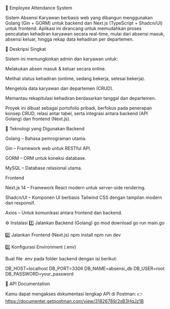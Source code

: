 🧾 Employee Attendance System

Sistem Absensi Karyawan berbasis web yang dibangun menggunakan Golang (Gin + GORM) untuk backend dan Next.js (TypeScript + Shadcn/UI) untuk frontend.
Aplikasi ini dirancang untuk memudahkan proses pencatatan kehadiran karyawan secara real-time, mulai dari absensi masuk, absensi keluar, hingga rekap data kehadiran per departemen.

🧠 Deskripsi Singkat

Sistem ini memungkinkan admin dan karyawan untuk:

Melakukan absen masuk & keluar secara online.

Melihat status kehadiran (ontime, sedang bekerja, selesai bekerja).

Mengelola data karyawan dan departemen (CRUD).

Memantau rekapitulasi kehadiran berdasarkan tanggal dan departemen.

Proyek ini dibuat sebagai portofolio pribadi, berfokus pada penerapan konsep CRUD, relasi antar tabel, serta integrasi antara backend (API Golang) dan frontend (Next.js).

🧰 Teknologi yang Digunakan
Backend

Golang – Bahasa pemrograman utama.

Gin – Framework web untuk RESTful API.

GORM – ORM untuk koneksi database.

MySQL – Database relasional utama.

Frontend

Next.js 14 – Framework React modern untuk server-side rendering.

Shadcn/UI – Komponen UI berbasis Tailwind CSS dengan tampilan modern dan responsif.

Axios – Untuk komunikasi antara frontend dan backend.

⚙️ Instalasi
1️⃣ Jalankan Backend (Golang)
go mod download
go run main.go

2️⃣ Jalankan Frontend (Next.js)
npm install
npm run dev

3️⃣ Konfigurasi Environment (.env)

Buat file .env pada folder backend dengan isi berikut:

DB_HOST=localhost
DB_PORT=3306
DB_NAME=absensi_db
DB_USER=root
DB_PASSWORD=your_password

📡 API Documentation

Kamu dapat mengakses dokumentasi lengkap API di Postman:
👉 https://documenter.getpostman.com/view/31826789/2sB3HqJz1B
